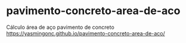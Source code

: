 # pavimento-concreto-area-de-aco
 Cálculo área de aço pavimento de concreto
https://yasmingonc.github.io/pavimento-concreto-area-de-aco/
